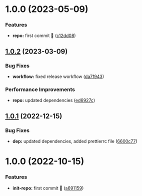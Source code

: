 # 1.0.0 (2023-05-09)


### Features

* **repo:** first commit :rocket: ([c12dd08](https://github.com/Se-Gl/nextjs-boilerplate-tailwind/commit/c12dd081ac5d73057e7b220ead15e4aef06c6423))

## [1.0.2](https://github.com/Se-Gl/boilerplate/compare/v1.0.1...v1.0.2) (2023-03-09)

### Bug Fixes

- **workflow:** fixed release workflow ([da7f943](https://github.com/Se-Gl/boilerplate/commit/da7f9433e1ea9f31352ca0b6de1b44450ed76231))

### Performance Improvements

- **repo:** updated dependencies ([ed6927c](https://github.com/Se-Gl/boilerplate/commit/ed6927ca6153c80734ce0fb8b9f82818532c420c))

## [1.0.1](https://github.com/Se-Gl/boilerplate/compare/v1.0.0...v1.0.1) (2022-12-15)

### Bug Fixes

- **dep:** updated dependencies, added prettierrc file ([6600c77](https://github.com/Se-Gl/boilerplate/commit/6600c77592be5e923fdb7a92e7bdec3bdc1e24de))

# 1.0.0 (2022-10-15)

### Features

- **init-repo:** first commit :tada: ([a691159](https://github.com/Se-Gl/boilerplate/commit/a6911592faf48d0043afc71ed29569979fc969e4))
